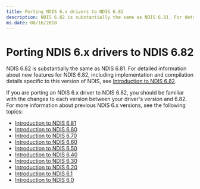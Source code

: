 ```yaml
---
title: Porting NDIS 6.x drivers to NDIS 6.82
description: NDIS 6.82 is substantially the same as NDIS 6.81. For detailed information about new features for NDIS 6.82, see Introduction to NDIS 6.82.
ms.date: 08/16/2018
---
```


# Porting NDIS 6.x drivers to NDIS 6.82

NDIS 6.82 is substantially the same as NDIS 6.81. For detailed information about new features for NDIS 6.82, including implementation and compilation details specific to this version of NDIS, see [Introduction to NDIS 6.82](introduction-to-ndis-6-82.md).

If you are porting an NDIS 6.x driver to NDIS 6.82, you should be familiar with the changes to each version between your driver's version and 6.82. For more information about previous NDIS 6.x versions, see the following topics:

- [Introduction to NDIS 6.81](introduction-to-ndis-6-81.md)
- [Introduction to NDIS 6.80](introduction-to-ndis-6-80.md)
- [Introduction to NDIS 6.70](introduction-to-ndis-6-70.md)
- [Introduction to NDIS 6.60](introduction-to-ndis-6-60.md)
- [Introduction to NDIS 6.50](introduction-to-ndis-6-50.md)
- [Introduction to NDIS 6.40](introduction-to-ndis-6-40.md)
- [Introduction to NDIS 6.30](introduction-to-ndis-6-30.md)
- [Introduction to NDIS 6.20](introduction-to-ndis-6-20.md)
- [Introduction to NDIS 6.1](introduction-to-ndis-6-1.md)
- [Introduction to NDIS 6.0](introduction-to-ndis-6-0.md)
